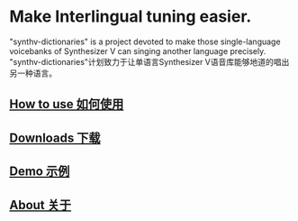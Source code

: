 # Make Interlingual tuning easier.
"synthv-dictionaries" is a project devoted to make those single-language voicebanks of Synthesizer V can singing another language precisely.  
"synthv-dictionaries"计划致力于让单语言Synthesizer V语音库能够地道的唱出另一种语言。
## [How to use 如何使用](/manual)  
## [Downloads 下载](/download)  
## [Demo 示例](/demo)  
## [About 关于](/about)  
